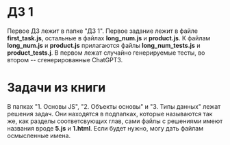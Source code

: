 # ДЗ 1
Первое ДЗ лежит в папке "ДЗ 1".
Первое задание лежит в файле **first_task.js**, остальные в файлах **long_num.js** и **product.js**. 
К файлам **long_num.js** и **product.js** прилагаются файлы **long_num_tests.js** и **product_tests.j**. 
В первом лежат случайно генерируемые  тесты, во втором -- сгенерированные ChatGPT3.

# Задачи из книги
В папках "1. Основы JS", "2. Объекты основы" и "3. Типы данных" лежат решения задач. Они находятся 
в подпапках, которые называются так же, как разделы соответсвующих глав, сами файлы с решениями имеют
названия вроде **5.js** и **1.html**. Если будет нужно, могу дать файлам осмысленные имена.

